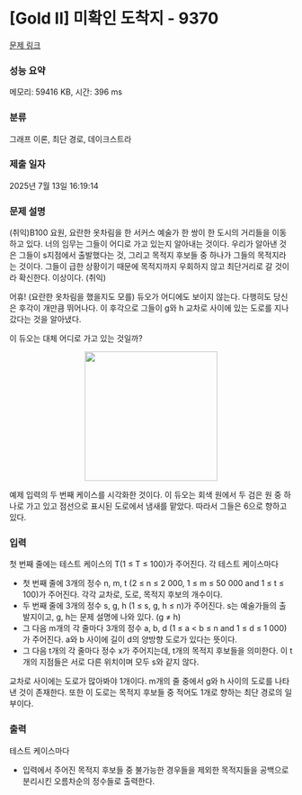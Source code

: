 # [Gold II] 미확인 도착지 - 9370 

[문제 링크](https://www.acmicpc.net/problem/9370) 

### 성능 요약

메모리: 59416 KB, 시간: 396 ms

### 분류

그래프 이론, 최단 경로, 데이크스트라

### 제출 일자

2025년 7월 13일 16:19:14

### 문제 설명

<p>(취익)B100 요원, 요란한 옷차림을 한 서커스 예술가 한 쌍이 한 도시의 거리들을 이동하고 있다. 너의 임무는 그들이 어디로 가고 있는지 알아내는 것이다. 우리가 알아낸 것은 그들이 s지점에서 출발했다는 것, 그리고 목적지 후보들 중 하나가 그들의 목적지라는 것이다. 그들이 급한 상황이기 때문에 목적지까지 우회하지 않고 최단거리로 갈 것이라 확신한다. 이상이다. (취익)</p>

<p>어휴! (요란한 옷차림을 했을지도 모를) 듀오가 어디에도 보이지 않는다. 다행히도 당신은 후각이 개만큼 뛰어나다. 이 후각으로 그들이 g와 h 교차로 사이에 있는 도로를 지나갔다는 것을 알아냈다.</p>

<p>이 듀오는 대체 어디로 가고 있는 것일까?</p>

<p style="text-align: center;"><img alt="" src="https://www.acmicpc.net/upload/images/destination.png" style="font-size:medium; height:230px; width:236px"></p>

<p>예제 입력의 두 번째 케이스를 시각화한 것이다. 이 듀오는 회색 원에서 두 검은 원 중 하나로 가고 있고 점선으로 표시된 도로에서 냄새를 맡았다. 따라서 그들은 6으로 향하고 있다.</p>

### 입력 

 <p>첫 번째 줄에는 테스트 케이스의 T(1 ≤ T ≤ 100)가 주어진다. 각 테스트 케이스마다</p>

<ul>
	<li>첫 번째 줄에 3개의 정수 n, m, t (2 ≤ n ≤ 2 000, 1 ≤ m ≤ 50 000 and 1 ≤ t ≤ 100)가 주어진다. 각각 교차로, 도로, 목적지 후보의 개수이다.</li>
	<li>두 번째 줄에 3개의 정수 s, g, h (1 ≤ s, g, h ≤ n)가 주어진다. s는 예술가들의 출발지이고, g, h는 문제 설명에 나와 있다. (g ≠ h)</li>
	<li>그 다음 m개의 각 줄마다 3개의 정수 a, b, d (1 ≤ a < b ≤ n and 1 ≤ d ≤ 1 000)가 주어진다. a와 b 사이에 길이 d의 양방향 도로가 있다는 뜻이다.</li>
	<li>그 다음 t개의 각 줄마다 정수 x가 주어지는데, t개의 목적지 후보들을 의미한다. 이 t개의 지점들은 서로 다른 위치이며 모두 s와 같지 않다.</li>
</ul>

<p>교차로 사이에는 도로가 많아봐야 1개이다. m개의 줄 중에서 g와 h 사이의 도로를 나타낸 것이 존재한다. 또한 이 도로는 목적지 후보들 중 적어도 1개로 향하는 최단 경로의 일부이다.</p>

### 출력 

 <p>테스트 케이스마다</p>

<ul>
	<li>입력에서 주어진 목적지 후보들 중 불가능한 경우들을 제외한 목적지들을 공백으로 분리시킨 오름차순의 정수들로 출력한다.</li>
</ul>

